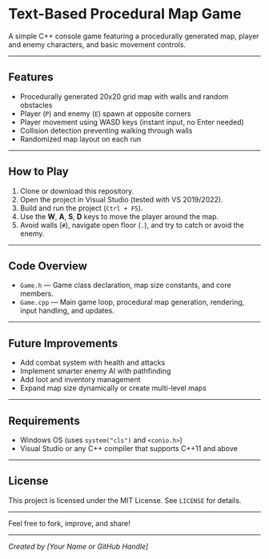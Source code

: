 # Text-Based Procedural Map Game

A simple C++ console game featuring a procedurally generated map, player and enemy characters, and basic movement controls.

---

## Features

- Procedurally generated 20x20 grid map with walls and random obstacles  
- Player (`P`) and enemy (`E`) spawn at opposite corners  
- Player movement using WASD keys (instant input, no Enter needed)  
- Collision detection preventing walking through walls  
- Randomized map layout on each run  

---

## How to Play

1. Clone or download this repository.  
2. Open the project in Visual Studio (tested with VS 2019/2022).  
3. Build and run the project (`Ctrl + F5`).  
4. Use the **W**, **A**, **S**, **D** keys to move the player around the map.  
5. Avoid walls (`#`), navigate open floor (`.`), and try to catch or avoid the enemy.

---

## Code Overview

- `Game.h` — Game class declaration, map size constants, and core members.  
- `Game.cpp` — Main game loop, procedural map generation, rendering, input handling, and updates.

---

## Future Improvements

- Add combat system with health and attacks  
- Implement smarter enemy AI with pathfinding  
- Add loot and inventory management  
- Expand map size dynamically or create multi-level maps

---

## Requirements

- Windows OS (uses `system("cls")` and `<conio.h>`)  
- Visual Studio or any C++ compiler that supports C++11 and above

---

## License

This project is licensed under the MIT License. See `LICENSE` for details.

---

Feel free to fork, improve, and share!

---

*Created by [Your Name or GitHub Handle]*
